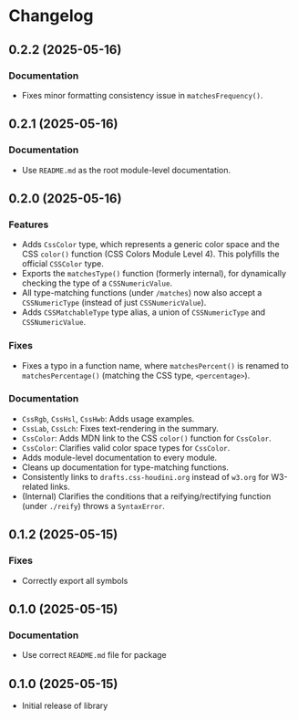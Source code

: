 # Changelog

## 0.2.2 (2025-05-16)
### Documentation
- Fixes minor formatting consistency issue in `matchesFrequency()`.

## 0.2.1 (2025-05-16)
### Documentation
- Use `README.md` as the root module-level documentation.

## 0.2.0 (2025-05-16)
### Features
- Adds `CssColor` type, which represents a generic color space and the CSS `color()` function (CSS Colors Module Level 4). This polyfills the official `CSSColor` type.
- Exports the `matchesType()` function (formerly internal), for dynamically checking the type of a `CSSNumericValue`.
- All type-matching functions (under `/matches`) now also accept a `CSSNumericType` (instead of just `CSSNumericValue`).
- Adds `CSSMatchableType` type alias, a union of `CSSNumericType` and `CSSNumericValue`.

### Fixes
- Fixes a typo in a function name, where `matchesPercent()` is renamed to `matchesPercentage()` (matching the CSS type, `<percentage>`).

### Documentation
- `CssRgb`, `CssHsl`, `CssHwb`: Adds usage examples.
- `CssLab`, `CssLch`: Fixes text-rendering in the summary.
- `CssColor`: Adds MDN link to the CSS `color()` function for `CssColor`.
- `CssColor`: Clarifies valid color space types for `CssColor`.
- Adds module-level documentation to every module.
- Cleans up documentation for type-matching functions.
- Consistently links to `drafts.css-houdini.org` instead of `w3.org` for W3-related links.
- (Internal) Clarifies the conditions that a reifying/rectifying function (under `./reify`) throws a `SyntaxError`.

## 0.1.2 (2025-05-15)
### Fixes
- Correctly export all symbols

## 0.1.0 (2025-05-15)
### Documentation
- Use correct `README.md` file for package

## 0.1.0 (2025-05-15)
- Initial release of library
